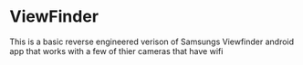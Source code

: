 # ViewFinder
This is a basic reverse engineered verison of Samsungs Viewfinder android app that works with a few of thier cameras that have wifi
